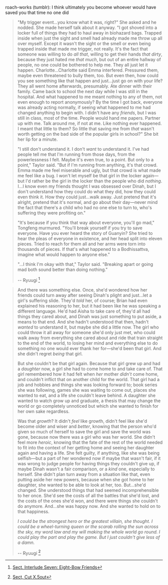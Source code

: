 
roach-works (tumblr): I think ultimately you  become whoever would have saved you that time no one did

>"My trigger event…you know what it was, right?" She asked and he nodded. She made herself talk about it anyway. "I got shoved into a locker full of things they had to haul away in biohazard bags. Trapped inside when just the sight and smell had already made me throw up all over myself. Except it wasn't the sight or the smell or even being trapped inside that made me trigger, not really. It's the fact that someone was willing to do _all that_, willing to get their hands _that dirty_, because they just hated me _that much_, but out of an entire hallway of people, no one could be bothered to help me. They all just let it happen. Charlotte…Charlotte said Emma interfered. Pressured them, maybe even threatened to bully them, too. But even then, how could you see something like that happen and just…just go on with your life? They all went home afterwards, presumably. Ate dinner with their family. Came back to school the next day while I was still in the hospital. And what happened to me meant nothing to any of them, not even enough to report anonymously? By the time I got back, everyone was already acting normally, if seeing what happened to me had changed anything to begin with. I didn't have any _friends_, but I was still in class, most of the time. People would hand me papers. Partner up with me. Talk around me, if not at me. Like nothing ever happened. I meant that little to them? So little that saving me from _that_ wasn't worth getting on the bad side of the popular girls in school?" 
>She bit her lip for a minute.  
>
>"I still don't understand it. I don't _want_ to understand it. I've had people tell me that I'm running from those days, from the powerlessness I felt. Maybe it's even true, to a point. But only to a point," Taylor said. "But if I'm running from anything, it's that crowd. Emma made me feel miserable and ugly, but that crowd is what made me feel like a bug. I won't let myself be that girl in the locker again—but I'd rather be the girl in the locker than the people who did _nothing_. I…I know even my friends thought I was obsessed over Dinah, but I don't understand how they could do what they did, how they could even think it. How they could just…walk away. Just pretend that it's alright, pretend that it's normal, and go about their day—never mind the fact that there's a child who had no one else to turn to, who's suffering they were profiting on."  
>
>"It's because if you think that way about everyone, you'll go mad," Tongfeng murmured. "You'll break yourself if you try to save everyone. Have you ever heard the story of Guanyin? She tried to hear the pleas of everyone in existence, and her head split into eleven pieces. Tried to reach for them all and her arms were torn into thousands of pieces. If that's what happened to a Bodhissattva, imagine what would happen to anyone else."  
>
>"…I think I'm okay with that," Taylor said. "Breaking apart or going mad both sound better than doing nothing."
>
> -- Ryuugi [^1]

> And there was something else. Once, she'd wondered how her friends could turn away after seeing Dinah's plight and just…let a girl's suffering slide. They'd _told_ her, of course; Brian had even explained his reasoning to her, but it had been like he was speaking a different language. He'd had Aisha to take care of, they'd all had things they cared about, and Dinah was just something to put aside, a means to that end. And she hadn't understood that then, hadn't _wanted_ to understand it, but maybe she did a little now. The girl who could throw it all away for someone she'd only just met, who could walk away from everything she cared about and ride that train straight to the end of the world, to losing her mind and everything else to do something no one would ever thank her for—she'd been that girl. And she didn't regret _being_ that girl. 
> 
> But she couldn't be that girl again. Because that girl grew up and had a _daughter_ now, a girl she had to come home to and take care of. That girl remembered how it had felt when _her_ mother _didn't_ come home, and couldn't inflict that on another child for the world. That girl had a job and hobbies and things she was looking forward to; book series she was following, games she was waiting to come out, places she wanted to eat, and a life she couldn't leave behind. A daughter she wanted to watch grow up and graduate, a thesis that may change the world or go completely unnoticed but which she wanted to finish for her own sake regardless.  
> 
> Was that _growth_? It didn't _feel_ like growth, didn't feel like she'd become older and wiser and _better_, knowing that the person who'd given so much of herself to save the girl and save the world was gone, because now there was a girl who was her world. She didn't feel more _heroic_, knowing that the fate of the rest of the world needed to fit into the context of her getting home and seeing her daughter again and having a life. She felt guilty, if anything, like she was being selfish—but a part of her wondered now if maybe that wasn't fair, if it was wrong to judge people for having things they couldn't give up, if maybe Dinah wasn't a fair comparison, or a _kind_ one, especially to herself. She didn't plan turn away from a situation like that, even putting aside her new powers, because when she got home to her daughter, she wanted to be able to look at her, too. But…she'd changed. She understood things that had seemed incomprehensible to her once. She'd see the costs of all the battles that she'd lost, and the costs of the ones she'd won, and there were things she couldn't do anymore. And…she was happy now. And she wanted to hold on to that happiness.  
> 
> *I could be the strongest hero or the greatest villain, she thought. I could be a wheel-turning queen or the scarab rolling the sun across the sky, my word law and my will making the whole world go round. I could play the part and play the game. But I just couldn't give less of a damn.*
>
> -- Ryuugi [^2]


[^1]: [Sect. Interlude Seven: Eight-Bow Friends](https://forums.spacebattles.com/threads/worm-xianxia-sect.989803/page-742#post-94591887)
[^2]: [Sect, Cut X.5out](https://forums.spacebattles.com/threads/worm-xianxia-sect.989803/page-1199#post-104922274)

